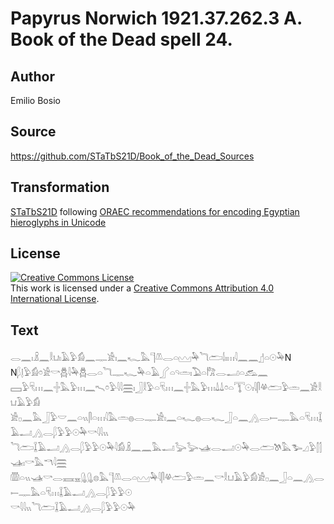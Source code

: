 # Papyrus Norwich 1921.37.262.3 A. Book of the Dead spell 24.

## Author 

Emilio Bosio

## Source 

https://github.com/STaTbS21D/Book_of_the_Dead_Sources

## Transformation 

[STaTbS21D](https://statbs21d.github.io/) following [ORAEC recommendations for encoding Egyptian hieroglyphs in Unicode](https://github.com/oraec/recommendations-encoding-hieroglyphs)

## License 

<a rel="license" href="http://creativecommons.org/licenses/by/4.0/"><img alt="Creative Commons License" style="border-width:0" src="https://i.creativecommons.org/l/by/4.0/88x31.png" /></a><br />This work is licensed under a <a rel="license" href="http://creativecommons.org/licenses/by/4.0/">Creative Commons Attribution 4.0 International License</a>.

## Text 

<hiero><rubrum>𓂋𓈖𓏤𓏎𓈖𓎛𓂓𓏤𓄿𓅱𓀁𓈖𓊃𓀀𓏤𓈖𓆑</rubrum>𓅓𓊹𓌨𓂋𓏏𓈉𓅆<rubrum>𓆓𓂧𓌃𓏤𓏥</rubrum>𓇋𓈖𓈖𓊨𓏏𓇳𓅆N<br>
N𓆄𓊤𓅱𓀁𓏌𓀀𓎡𓆣𓇋𓅆𓆣𓂋𓏏𓆓𓊃𓆑𓅆𓏏𓄿𓂾𓏏𓄹𓏛𓏤𓅐𓏏𓀗𓂋𓂝𓏏𓃹𓈖<br>
𓈙𓅱𓄛𓏥𓈖𓏶𓅓𓅱𓏥𓈖𓍇𓏌𓅱𓇋𓇋𓈗𓏤𓃀𓎛𓅱𓏏𓄛𓏥𓈖𓏶𓅓𓅱𓏥𓍑𓍑𓏌𓏏𓇰𓇳𓏤𓇋𓋴𓋬𓂧𓅱𓏛𓈖𓀀𓎛𓂓𓄿𓅱𓀁<br>
𓀀𓊪𓈖𓅓𓃀𓅱𓎟𓈖𓏏𓏭𓋴𓏏𓏥𓇋𓅓𓏛𓐍𓂋𓊃𓀀𓏤𓈖𓏏𓆑𓐍𓂋𓆑𓃀𓏏𓈖𓂻𓂋𓍿𓊃𓅓𓏏𓄛𓏥𓆼𓄿𓂝𓂻𓂋𓆄𓅱𓅱𓇳𓅆𓎡𓇋𓇋𓏭<br>
𓆓𓂧𓆼𓄿𓂝𓂻𓂋𓆄𓅱𓅱𓇳𓅆𓇋𓀁𓏎𓈖𓈖𓅓𓂝𓅬𓅬𓊛𓂋𓂝𓇳𓅆𓂋𓂧𓌗𓅓𓅧𓈎𓅱𓂭𓂭𓊛𓏤𓎡𓅓𓎔𓇋𓈗<br>
𓏃𓏏𓏭𓊛𓎡𓂋𓈘𓈇𓊮𓊮𓊖𓅓𓊹𓌨𓂋𓏏𓈉𓅆𓇋𓋴𓋬𓂧𓅱𓏛𓈖𓎡𓎛𓂓𓄿𓅱𓀁𓀀𓊪𓈖𓃀𓏏𓈖𓂻𓂋𓍿𓊃𓅓𓏏𓄛𓏥𓆼𓄿𓂝𓂻𓂋𓆄𓅱𓅱𓇳<br>
𓎡𓇋𓇋𓏭𓆓𓂧𓆼𓄿𓂝𓂻𓂋𓆄𓅱𓅱𓇳𓅆<br></hiero>